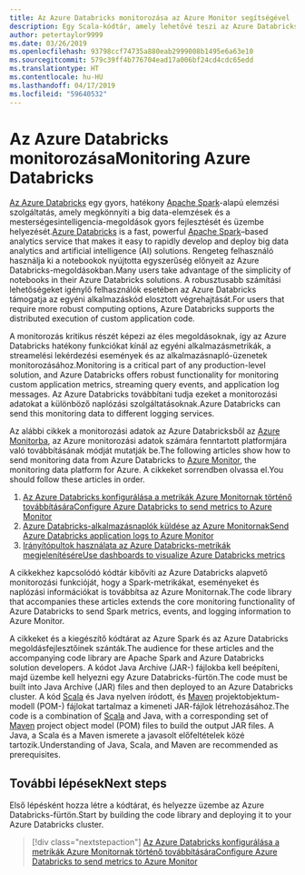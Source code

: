 ```yaml
---
title: Az Azure Databricks monitorozása az Azure Monitor segítségével
description: Egy Scala-kódtár, amely lehetővé teszi az Azure Databricks monitorozását az Azure Log Analyticsben
author: petertaylor9999
ms.date: 03/26/2019
ms.openlocfilehash: 93798ccf74735a880eab2999008b1495e6a63e10
ms.sourcegitcommit: 579c39ff4b776704ead17a006bf24cd4cdc65edd
ms.translationtype: HT
ms.contentlocale: hu-HU
ms.lasthandoff: 04/17/2019
ms.locfileid: "59640532"
---
```

# <a name="monitoring-azure-databricks"></a><span data-ttu-id="d1c7b-103">Az Azure Databricks monitorozása</span><span class="sxs-lookup"><span data-stu-id="d1c7b-103">Monitoring Azure Databricks</span></span>

<span data-ttu-id="d1c7b-104">[Az Azure Databricks](/azure/azure-databricks/) egy gyors, hatékony [Apache Spark](https://spark.apache.org/)-alapú elemzési szolgáltatás, amely megkönnyíti a big data-elemzések és a mesterségesintelligencia-megoldások gyors fejlesztését és üzembe helyezését.</span><span class="sxs-lookup"><span data-stu-id="d1c7b-104">[Azure Databricks](/azure/azure-databricks/) is a fast, powerful [Apache Spark](https://spark.apache.org/)–based analytics service that makes it easy to rapidly develop and deploy big data analytics and artificial intelligence (AI) solutions.</span></span> <span data-ttu-id="d1c7b-105">Rengeteg felhasználó használja ki a notebookok nyújtotta egyszerűség előnyeit az Azure Databricks-megoldásokban.</span><span class="sxs-lookup"><span data-stu-id="d1c7b-105">Many users take advantage of the simplicity of notebooks in their Azure Databricks solutions.</span></span> <span data-ttu-id="d1c7b-106">A robusztusabb számítási lehetőségeket igénylő felhasználók esetében az Azure Databricks támogatja az egyéni alkalmazáskód elosztott végrehajtását.</span><span class="sxs-lookup"><span data-stu-id="d1c7b-106">For users that require more robust computing options, Azure Databricks supports the distributed execution of custom application code.</span></span>

<span data-ttu-id="d1c7b-107">A monitorozás kritikus részét képezi az éles megoldásoknak, így az Azure Databricks hatékony funkciókat kínál az egyéni alkalmazásmetrikák, a streamelési lekérdezési események és az alkalmazásnapló-üzenetek monitorozásához.</span><span class="sxs-lookup"><span data-stu-id="d1c7b-107">Monitoring is a critical part of any production-level solution, and Azure Databricks offers robust functionality for monitoring custom application metrics, streaming query events, and application log messages.</span></span> <span data-ttu-id="d1c7b-108">Az Azure Databricks továbbítani tudja ezeket a monitorozási adatokat a különböző naplózási szolgáltatásoknak.</span><span class="sxs-lookup"><span data-stu-id="d1c7b-108">Azure Databricks can send this monitoring data to different logging services.</span></span>

<span data-ttu-id="d1c7b-109">Az alábbi cikkek a monitorozási adatok az Azure Databricksből az [Azure Monitorba](/azure/azure-monitor/overview), az Azure monitorozási adatok számára fenntartott platformjára való továbbításának módját mutatják be.</span><span class="sxs-lookup"><span data-stu-id="d1c7b-109">The following articles show how to send monitoring data from Azure Databricks to [Azure Monitor](/azure/azure-monitor/overview), the monitoring data platform for Azure.</span></span> <span data-ttu-id="d1c7b-110">A cikkeket sorrendben olvassa el.</span><span class="sxs-lookup"><span data-stu-id="d1c7b-110">You should follow these articles in order.</span></span>

1. [<span data-ttu-id="d1c7b-111">Az Azure Databricks konfigurálása a metrikák Azure Monitornak történő továbbítására</span><span class="sxs-lookup"><span data-stu-id="d1c7b-111">Configure Azure Databricks to send metrics to Azure Monitor</span></span>](./configure-cluster.md)
1. [<span data-ttu-id="d1c7b-112">Azure Databricks-alkalmazásnaplók küldése az Azure Monitornak</span><span class="sxs-lookup"><span data-stu-id="d1c7b-112">Send Azure Databricks application logs to Azure Monitor</span></span>](./application-logs.md)
1. [<span data-ttu-id="d1c7b-113">Irányítópultok használata az Azure Databricks-metrikák megjelenítésére</span><span class="sxs-lookup"><span data-stu-id="d1c7b-113">Use dashboards to visualize Azure Databricks metrics</span></span>](./dashboards.md)

<span data-ttu-id="d1c7b-114">A cikkekhez kapcsolódó kódtár kibővíti az Azure Databricks alapvető monitorozási funkcióját, hogy a Spark-metrikákat, eseményeket és naplózási információkat is továbbítsa az Azure Monitornak.</span><span class="sxs-lookup"><span data-stu-id="d1c7b-114">The code library that accompanies these articles extends the core monitoring functionality of Azure Databricks to send Spark metrics, events, and logging information to Azure Monitor.</span></span>

<span data-ttu-id="d1c7b-115">A cikkeket és a kiegészítő kódtárat az Azure Spark és az Azure Databricks megoldásfejlesztőinek szánták.</span><span class="sxs-lookup"><span data-stu-id="d1c7b-115">The audience for these articles and the accompanying code library are Apache Spark and Azure Databricks solution developers.</span></span> <span data-ttu-id="d1c7b-116">A kódot Java Archive (JAR-) fájlokba kell beépíteni, majd üzembe kell helyezni egy Azure Databricks-fürtön.</span><span class="sxs-lookup"><span data-stu-id="d1c7b-116">The code must be built into Java Archive (JAR) files and then deployed to an Azure Databricks cluster.</span></span> <span data-ttu-id="d1c7b-117">A kód [Scala](https://www.scala-lang.org/) és Java nyelven íródott, és [Maven](https://maven.apache.org) projektobjektum-modell (POM-) fájlokat tartalmaz a kimeneti JAR-fájlok létrehozásához.</span><span class="sxs-lookup"><span data-stu-id="d1c7b-117">The code is a combination of [Scala](https://www.scala-lang.org/) and Java, with a corresponding set of [Maven](https://maven.apache.org) project object model (POM) files to build the output JAR files.</span></span> <span data-ttu-id="d1c7b-118">A Java, a Scala és a Maven ismerete a javasolt előfeltételek közé tartozik.</span><span class="sxs-lookup"><span data-stu-id="d1c7b-118">Understanding of Java, Scala, and Maven are recommended as prerequisites.</span></span>

## <a name="next-steps"></a><span data-ttu-id="d1c7b-119">További lépések</span><span class="sxs-lookup"><span data-stu-id="d1c7b-119">Next steps</span></span>

<span data-ttu-id="d1c7b-120">Első lépésként hozza létre a kódtárat, és helyezze üzembe az Azure Databricks-fürtön.</span><span class="sxs-lookup"><span data-stu-id="d1c7b-120">Start by building the code library and deploying it to your Azure Databricks cluster.</span></span>

> [!div class="nextstepaction"]
> [<span data-ttu-id="d1c7b-121">Az Azure Databricks konfigurálása a metrikák Azure Monitornak történő továbbítására</span><span class="sxs-lookup"><span data-stu-id="d1c7b-121">Configure Azure Databricks to send metrics to Azure Monitor</span></span>](./configure-cluster.md)